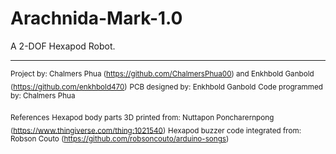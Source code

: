 # Arachnida-Mark-1.0
A 2-DOF Hexapod Robot.

___________________________________________________________________________________________________________________________________________________________

<sub>Project by: Chalmers Phua (https://github.com/ChalmersPhua00) and Enkhbold Ganbold (https://github.com/enkhbold470)</sub>
<sub>PCB designed by: Enkhbold Ganbold</sub>
<sub>Code programmed by: Chalmers Phua</sub>

<sub>References</sub>
<sub>Hexapod body parts 3D printed from: Nuttapon Poncharernpong (https://www.thingiverse.com/thing:1021540)</sub>
<sub>Hexapod buzzer code integrated from: Robson Couto (https://github.com/robsoncouto/arduino-songs)</sub>
